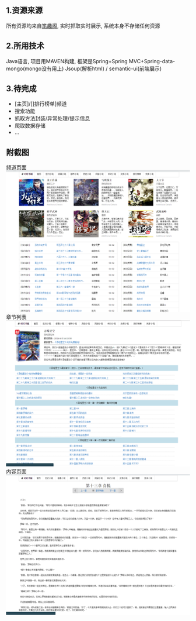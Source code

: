## 1.资源来源
所有资源均来自[笔趣阁](http://www.biquge.com/), 实时抓取实时展示, 系统本身不存储任何资源

## 2.所用技术
Java语言,  项目用MAVEN构建,  框架是Spring+Spring MVC+Spring-data-mongo(mongo没有用上)
Jsoup(解析html) / semantic-ui(前端展示)

## 3.待完成
- [主页]/[]排行榜单]频道
- 搜索功能
- 抓取方法封装/异常处理/提示信息
- 爬取数据存储
- ...

## 附截图
频道页面
![频道页面](https://raw.githubusercontent.com/Amayadream/bookstore/master/src/main/webapp/static/source/img/preview/channel.png)
章节列表
![章节列表](https://raw.githubusercontent.com/Amayadream/bookstore/master/src/main/webapp/static/source/img/preview/list.png)
内容页面
![内容页面](https://raw.githubusercontent.com/Amayadream/bookstore/master/src/main/webapp/static/source/img/preview/content.png)